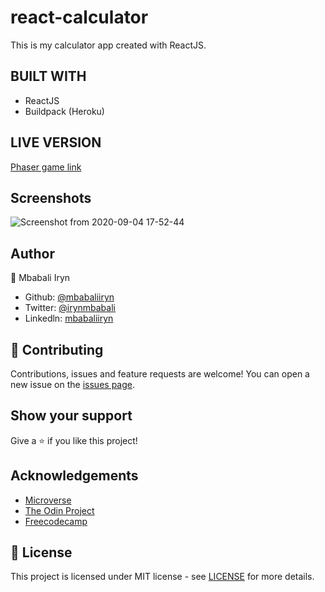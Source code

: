 # react-calculator

This is my calculator app created with ReactJS. 

## BUILT WITH
- ReactJS
- Buildpack (Heroku)


## LIVE VERSION

[Phaser game link](https://mbabaliiryn.github.io/react-calculator/)

## Screenshots

![Screenshot from 2020-09-04 17-52-44](https://user-images.githubusercontent.com/44978186/92252855-7cf48380-eed7-11ea-8c0a-35afcbe8b4d8.png)

## Author

👤 Mbabali Iryn

- Github: [@mbabaliiryn](https://github.com/mbabaliiryn)
- Twitter: [@irynmbabali](https://twitter.com/irynmbabali)
- Linkedln: [mbabaliiryn](https://www.linkedin.com/in/mbabaliiryn)


## 🤝 Contributing

Contributions, issues and feature requests are welcome!
You can open a new issue on the [issues page](https://github.com/OlukaDenis/fitaita/issues).

## Show your support

Give a ⭐️ if you like this project!

## Acknowledgements

- [Microverse](https://www.microverse.org/)
- [The Odin Project](https://www.theodinproject.com/)
- [Freecodecamp](http://freecodecamp.org/)

## 📝 License

This project is licensed under MIT license - see [LICENSE](/LICENSE) for more details.
